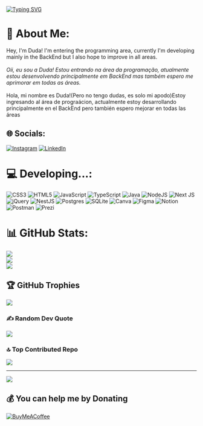 
[![Typing SVG](https://readme-typing-svg.herokuapp.com/?color=6096ba&size=35&center=true&vCenter=true&width=1000&lines=Hello!;Welcome+to+my+GitHub+profile;+My+Name+is+Duda+:%29)](https://git.io/typing-svg)

# 💫 About Me:
Hey, I'm Duda! I'm entering the programming area, currently I'm developing mainly in the BackEnd but I also hope to improve in all areas. <br> <br>
*Oii, eu sou a Duda! Estou entrando na área da programação, atualmente estou desenvolvendo principalmente em BackEnd mas também espero me aprimorar em todas as áreas.*
<br> <br>
Hola, mi nombre es Duda!(Pero no tengo dudas, es solo mi apodo)Estoy ingresando al área de prograácion, actualmente estoy desarrollando principalmente en el BackEnd pero también espero mejorar en todas las áreas 

## 🌐 Socials:
[![Instagram](https://img.shields.io/badge/Instagram-%23E4405F.svg?logo=Instagram&logoColor=white)](https://instagram.com/maduveridiano) [![LinkedIn](https://img.shields.io/badge/LinkedIn-%230077B5.svg?logo=linkedin&logoColor=white)](https://linkedin.com/in/https://www.linkedin.com/in/maria-eduarda-alves-veridiano-a12bb9228/) 

# 💻 Developing...:
![CSS3](https://img.shields.io/badge/css3-%231572B6.svg?style=for-the-badge&logo=css3&logoColor=white) ![HTML5](https://img.shields.io/badge/html5-%23E34F26.svg?style=for-the-badge&logo=html5&logoColor=white) ![JavaScript](https://img.shields.io/badge/javascript-%23323330.svg?style=for-the-badge&logo=javascript&logoColor=%23F7DF1E) ![TypeScript](https://img.shields.io/badge/typescript-%23007ACC.svg?style=for-the-badge&logo=typescript&logoColor=white) ![Java](https://img.shields.io/badge/java-%23ED8B00.svg?style=for-the-badge&logo=java&logoColor=white) ![NodeJS](https://img.shields.io/badge/node.js-6DA55F?style=for-the-badge&logo=node.js&logoColor=white) ![Next JS](https://img.shields.io/badge/Next-black?style=for-the-badge&logo=next.js&logoColor=white) ![jQuery](https://img.shields.io/badge/jquery-%230769AD.svg?style=for-the-badge&logo=jquery&logoColor=white) ![NestJS](https://img.shields.io/badge/nestjs-%23E0234E.svg?style=for-the-badge&logo=nestjs&logoColor=white) ![Postgres](https://img.shields.io/badge/postgres-%23316192.svg?style=for-the-badge&logo=postgresql&logoColor=white) ![SQLite](https://img.shields.io/badge/sqlite-%2307405e.svg?style=for-the-badge&logo=sqlite&logoColor=white) ![Canva](https://img.shields.io/badge/Canva-%2300C4CC.svg?style=for-the-badge&logo=Canva&logoColor=white) 	![Figma](https://img.shields.io/badge/figma-%23F24E1E.svg?style=for-the-badge&logo=figma&logoColor=white) ![Notion](https://img.shields.io/badge/Notion-%23000000.svg?style=for-the-badge&logo=notion&logoColor=white) ![Postman](https://img.shields.io/badge/Postman-FF6C37?style=for-the-badge&logo=postman&logoColor=white) ![Prezi](https://img.shields.io/badge/Prezi-%23000000.svg?style=for-the-badge&logo=Prezi&logoColor=white)
# 📊 GitHub Stats:
![](https://github-readme-stats.vercel.app/api?username=maduveridiano&theme=dark&hide_border=true&include_all_commits=false&count_private=false)<br/>
![](https://github-readme-streak-stats.herokuapp.com/?user=maduveridiano&theme=dark&hide_border=true)<br/>
![](https://github-readme-stats.vercel.app/api/top-langs/?username=maduveridiano&theme=dark&hide_border=true&include_all_commits=false&count_private=false&layout=compact)

## 🏆 GitHub Trophies
![](https://github-profile-trophy.vercel.app/?username=maduveridiano&theme=radical&no-frame=true&no-bg=false&margin-w=4)

### ✍️ Random Dev Quote
![](https://quotes-github-readme.vercel.app/api?type=horizontal&theme=radical)

### 🔝 Top Contributed Repo
![](https://github-contributor-stats.vercel.app/api?username=maduveridiano&limit=5&theme=dracula&combine_all_yearly_contributions=true)

---
[![](https://visitcount.itsvg.in/api?id=maduveridiano&icon=2&color=5)](https://visitcount.itsvg.in)

  ## 💰 You can help me by Donating
  [![BuyMeACoffee](https://img.shields.io/badge/Buy%20Me%20a%20Coffee-ffdd00?style=for-the-badge&logo=buy-me-a-coffee&logoColor=black)](https://buymeacoffee.com/maduveridiano) 


